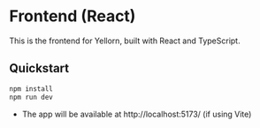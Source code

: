 # Frontend (React)

This is the frontend for Yellorn, built with React and TypeScript.

## Quickstart

```bash
npm install
npm run dev
```

- The app will be available at http://localhost:5173/ (if using Vite)
